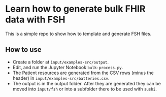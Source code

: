 # Learn how to generate bulk FHIR data with FSH

This is a simple repo to show how to template and generate FSH files.

## How to use

* Create a folder at `input/examples-src/output`.
* Edit, and run the Jupyter Notebook `bulk-process.py`. 
* The Patient resources are generated from the CSV rows (minus the header) in `input/examples-src/batteries.csv`.
* The output is in the output folder. After they are generated they can be moved into `input/fsh` or into a subfolder there to be used with `sushi`.